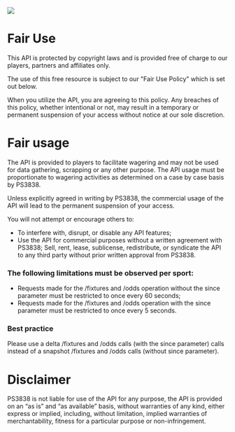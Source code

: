 [<img _ngcontent-c2="" src="https://avatars1.githubusercontent.com/u/28770833?s=88&v=4" style="background-color: transparent;">](https://ps3838api.github.io)



# Fair Use
This API is protected by copyright laws and is provided free of charge to our players, partners and affiliates only.

The use of this free resource is subject to our "Fair Use Policy" which is set out below.

When you utilize the API, you are agreeing to this policy. Any breaches of this policy, whether intentional or not, may result in a temporary or permanent suspension of your access without notice at our sole discretion.

# Fair usage

The API is provided to players to facilitate wagering and may not be used for data gathering, scrapping or any other purpose. The API usage must be proportionate to wagering activities as determined on a case by case basis by PS3838.

Unless explicitly agreed in writing by PS3838, the commercial usage of the API will lead to the permanent suspension of your access.

You will not attempt or encourage others to:

- To interfere with, disrupt, or disable any API features;
- Use the API for commercial purposes without a written agreement with PS3838;
Sell, rent, lease, sublicense, redistribute, or syndicate the API to any third party without prior written approval from PS3838.

### The following limitations must be observed per sport:

- Requests made for the /fixtures and /odds operation without the since parameter must be restricted to once every 60 seconds;
- Requests made for the /fixtures and /odds operation with the since parameter must be restricted to once every 5 seconds.

### Best practice

Please use a delta /fixtures and /odds calls (with the since parameter) calls instead of a snapshot /fixtures and /odds calls (without since parameter).

# Disclaimer
PS3838 is not liable for use of the API for any purpose, the API is provided on an “as is” and “as available” basis, without warranties of any kind, either express or implied, including, without limitation, implied warranties of merchantability, fitness for a particular purpose or non-infringement.